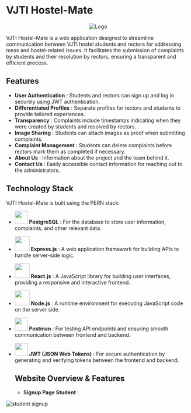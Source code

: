 # VJTI Hostel-Mate



<div align="center">
  <img src="https://github.com/adityamote2205/VJTI-Hostel-Mate/assets/108695859/707c6600-4c5a-4aa8-a2aa-b5f46d3863b9" alt="Logo">
</div>




VJTI Hostel-Mate is a web application designed to streamline communication between VJTI hostel students and rectors for addressing mess and hostel-related issues. It facilitates the submission of complaints by students and their resolution by rectors, ensuring a transparent and efficient process.

## Features

- **User Authentication** : Students and rectors can sign up and log in securely using JWT authentication.
- **Differentiated Profiles** : Separate profiles for rectors and students to provide tailored experiences.
- **Transparency** : Complaints include timestamps indicating when they were created by students and resolved by rectors.
- **Image Sharing** : Students can attach images as proof when submitting complaints.
- **Complaint Management** : Students can delete complaints before rectors mark them as completed if necessary.
- **About Us** : Information about the project and the team behind it.
- **Contact Us** : Easily accessible contact information for reaching out to the administrators.

## Technology Stack

VJTI Hostel-Mate is built using the PERN stack:
- <img src="https://upload.wikimedia.org/wikipedia/commons/thumb/2/29/Postgresql_elephant.svg/640px-Postgresql_elephant.svg.png" width="35">  **PostgreSQL** : For the database to store user information, complaints, and other relevant data.

- <img src="https://www.vectorlogo.zone/logos/expressjs/expressjs-ar21.png" width="40">  **Express.js** : A web application framework for building APIs to handle server-side logic.
- <img src="https://upload.wikimedia.org/wikipedia/commons/thumb/a/a7/React-icon.svg/2300px-React-icon.svg.png" width="40">  **React.js** : A JavaScript library for building user interfaces, providing a responsive and interactive frontend.
- <img src="https://upload.wikimedia.org/wikipedia/commons/thumb/d/d9/Node.js_logo.svg/2560px-Node.js_logo.svg.png" width="40">  **Node.js** : A runtime environment for executing JavaScript code on the server side.
- <img src="https://uxwing.com/wp-content/themes/uxwing/download/brands-and-social-media/postman-icon.png" width="35">  **Postman** : For testing API endpoints and ensuring smooth communication between frontend and backend.
- <img src="https://seeklogo.com/images/J/json-web-tokens-jwt-io-logo-C003DEC47A-seeklogo.com.png" width="35">  **JWT (JSON Web Tokens)** : For secure authentication by generating and verifying tokens between the frontend and backend.

  ## Website Overview & Features
  - **Signup Page Student** :
    
![student signup](https://github.com/adityamote2205/VJTI-Hostel-Mate/assets/108695859/c1750779-649a-4844-bc47-5b5321b3fe4c)


